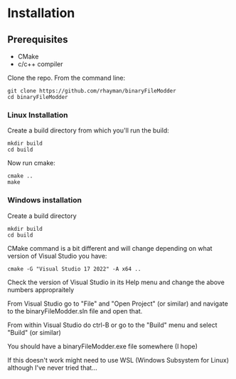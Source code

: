 # Installation

## Prerequisites
- CMake
- c/c++ compiler

Clone the repo. From the command line:

```
git clone https://github.com/rhayman/binaryFileModder
cd binaryFileModder
```

### Linux Installation
Create a build directory from which you'll run the build:

```
mkdir build
cd build
```

Now run cmake:

```
cmake ..
make
```

### Windows installation
Create a build directory

```
mkdir build
cd build
```

CMake command is a bit different and will change depending on what version of Visual Studio you have:

```
cmake -G "Visual Studio 17 2022" -A x64 ..
```

Check the version of Visual Studio in its Help menu and change the above numbers appropraitely

From Visual Studio go to "File" and "Open Project" (or similar) and navigate to the binaryFileModder.sln file and open that.

From within Visual Studio do ctrl-B or go to the "Build" menu and select "Build" (or similar)

You should have a binaryFileModder.exe file somewhere (I hope)

If this doesn't work might need to use WSL (Windows Subsystem for Linux) although I've never tried that...
